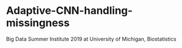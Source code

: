 # Adaptive-CNN-handling-missingness
 Big Data Summer Institute 2019 at University of Michigan, Biostatistics
